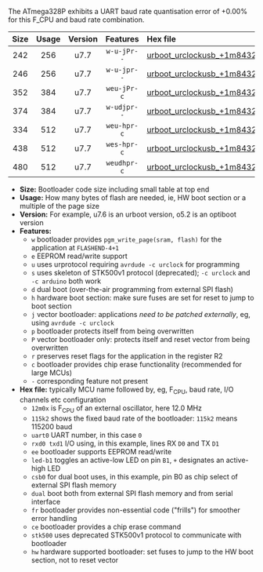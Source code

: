 The ATmega328P exhibits a UART baud rate quantisation error of +0.00% for this F_CPU and baud rate combination.

|Size|Usage|Version|Features|Hex file|
|:-:|:-:|:-:|:-:|:--|
|242|256|u7.7|`w-u-jPr--`|[urboot_urclockusb_+1m8432x_++76k8_uart0_rxd0_txd1_led+d5.hex](https://raw.githubusercontent.com/stefanrueger/urboot.hex/main/boards/urclockusb/external_oscillator/fcpu_+1m8432x/br_++76k8/urboot_urclockusb_+1m8432x_++76k8_uart0_rxd0_txd1_led+d5.hex)|
|246|256|u7.7|`w-u-jpr--`|[urboot_urclockusb_+1m8432x_++76k8_uart0_rxd0_txd1_led+d5_fr.hex](https://raw.githubusercontent.com/stefanrueger/urboot.hex/main/boards/urclockusb/external_oscillator/fcpu_+1m8432x/br_++76k8/urboot_urclockusb_+1m8432x_++76k8_uart0_rxd0_txd1_led+d5_fr.hex)|
|352|384|u7.7|`weu-jPr-c`|[urboot_urclockusb_+1m8432x_++76k8_uart0_rxd0_txd1_ee_led+d5_fr_ce.hex](https://raw.githubusercontent.com/stefanrueger/urboot.hex/main/boards/urclockusb/external_oscillator/fcpu_+1m8432x/br_++76k8/urboot_urclockusb_+1m8432x_++76k8_uart0_rxd0_txd1_ee_led+d5_fr_ce.hex)|
|374|384|u7.7|`w-udjpr--`|[urboot_urclockusb_+1m8432x_++76k8_uart0_rxd0_txd1_led+d5_csb0_dual.hex](https://raw.githubusercontent.com/stefanrueger/urboot.hex/main/boards/urclockusb/external_oscillator/fcpu_+1m8432x/br_++76k8/urboot_urclockusb_+1m8432x_++76k8_uart0_rxd0_txd1_led+d5_csb0_dual.hex)|
|334|512|u7.7|`weu-hpr-c`|[urboot_urclockusb_+1m8432x_++76k8_uart0_rxd0_txd1_ee_led+d5_fr_ce_hw.hex](https://raw.githubusercontent.com/stefanrueger/urboot.hex/main/boards/urclockusb/external_oscillator/fcpu_+1m8432x/br_++76k8/urboot_urclockusb_+1m8432x_++76k8_uart0_rxd0_txd1_ee_led+d5_fr_ce_hw.hex)|
|438|512|u7.7|`wes-hpr-c`|[urboot_urclockusb_+1m8432x_++76k8_uart0_rxd0_txd1_ee_led+d5_fr_ce_stk500_hw.hex](https://raw.githubusercontent.com/stefanrueger/urboot.hex/main/boards/urclockusb/external_oscillator/fcpu_+1m8432x/br_++76k8/urboot_urclockusb_+1m8432x_++76k8_uart0_rxd0_txd1_ee_led+d5_fr_ce_stk500_hw.hex)|
|480|512|u7.7|`weudhpr-c`|[urboot_urclockusb_+1m8432x_++76k8_uart0_rxd0_txd1_ee_led+d5_csb0_dual_fr_ce_hw.hex](https://raw.githubusercontent.com/stefanrueger/urboot.hex/main/boards/urclockusb/external_oscillator/fcpu_+1m8432x/br_++76k8/urboot_urclockusb_+1m8432x_++76k8_uart0_rxd0_txd1_ee_led+d5_csb0_dual_fr_ce_hw.hex)|

- **Size:** Bootloader code size including small table at top end
- **Usage:** How many bytes of flash are needed, ie, HW boot section or a multiple of the page size
- **Version:** For example, u7.6 is an urboot version, o5.2 is an optiboot version
- **Features:**
  + `w` bootloader provides `pgm_write_page(sram, flash)` for the application at `FLASHEND-4+1`
  + `e` EEPROM read/write support
  + `u` uses urprotocol requiring `avrdude -c urclock` for programming
  + `s` uses skeleton of STK500v1 protocol (deprecated); `-c urclock` and `-c arduino` both work
  + `d` dual boot (over-the-air programming from external SPI flash)
  + `h` hardware boot section: make sure fuses are set for reset to jump to boot section
  + `j` vector bootloader: applications *need to be patched externally*, eg, using `avrdude -c urclock`
  + `p` bootloader protects itself from being overwritten
  + `P` vector bootloader only: protects itself and reset vector from being overwritten
  + `r` preserves reset flags for the application in the register R2
  + `c` bootloader provides chip erase functionality (recommended for large MCUs)
  + `-` corresponding feature not present
- **Hex file:** typically MCU name followed by, eg, F<sub>CPU</sub>, baud rate, I/O channels etc configuration
  + `12m0x` is F<sub>CPU</sub> of an external oscillator, here 12.0 MHz
  + `115k2` shows the fixed baud rate of the bootloader: `115k2` means 115200 baud
  + `uart0` UART number, in this case `0`
  + `rxd0 txd1` I/O using, in this example, lines RX `D0` and TX `D1`
  + `ee` bootloader supports EEPROM read/write
  + `led-b1` toggles an active-low LED on pin `B1`, `+` designates an active-high LED
  + `csb0` for dual boot uses, in this example, pin B0 as chip select of external SPI flash memory
  + `dual` boot both from external SPI flash memory and from serial interface
  + `fr` bootloader provides non-essential code ("frills") for smoother error handling
  + `ce` bootloader provides a chip erase command
  + `stk500` uses deprecated STK500v1 protocol to communicate with bootloader
  + `hw` hardware supported bootloader: set fuses to jump to the HW boot section, not to reset vector
